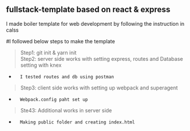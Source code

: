 ## fullstack-template based on react & express
I made boiler template for web development by following the instruction in calss  

#I followed below steps to make the template
>Step1: git init & yarn init  
>Step2: server side works with setting express, routes and Database setting with knex  
*       I tested routes and db using postman
>Step3: client side works with setting up webpack and superagent  
*       Webpack.config paht set up
>Ste43: Additional works in server side 
*       Making public folder and creating index.html  
